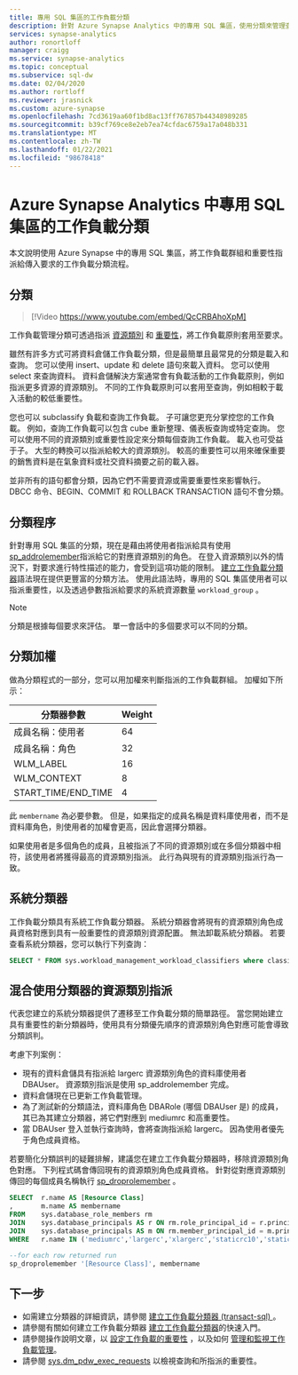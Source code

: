 ```yaml
---
title: 專用 SQL 集區的工作負載分類
description: 針對 Azure Synapse Analytics 中的專用 SQL 集區，使用分類來管理查詢平行存取、重要性和計算資源的指引。
services: synapse-analytics
author: ronortloff
manager: craigg
ms.service: synapse-analytics
ms.topic: conceptual
ms.subservice: sql-dw
ms.date: 02/04/2020
ms.author: rortloff
ms.reviewer: jrasnick
ms.custom: azure-synapse
ms.openlocfilehash: 7cd3619aa60f1bd8ac13ff767857b44348989285
ms.sourcegitcommit: b39cf769ce8e2eb7ea74cfdac6759a17a048b331
ms.translationtype: MT
ms.contentlocale: zh-TW
ms.lasthandoff: 01/22/2021
ms.locfileid: "98678418"
---
```

# <a name="workload-classification-for-dedicated-sql-pool-in-azure-synapse-analytics"></a>Azure Synapse Analytics 中專用 SQL 集區的工作負載分類

本文說明使用 Azure Synapse 中的專用 SQL 集區，將工作負載群組和重要性指派給傳入要求的工作負載分類流程。

## <a name="classification"></a>分類

> [!Video https://www.youtube.com/embed/QcCRBAhoXpM]

工作負載管理分類可透過指派 [資源類別](resource-classes-for-workload-management.md#what-are-resource-classes) 和 [重要性](sql-data-warehouse-workload-importance.md)，將工作負載原則套用至要求。

雖然有許多方式可將資料倉儲工作負載分類，但是最簡單且最常見的分類是載入和查詢。 您可以使用 insert、update 和 delete 語句來載入資料。  您可以使用 select 來查詢資料。 資料倉儲解決方案通常會有負載活動的工作負載原則，例如指派更多資源的資源類別。 不同的工作負載原則可以套用至查詢，例如相較于載入活動的較低重要性。

您也可以 subclassify 負載和查詢工作負載。 子可讓您更充分掌控您的工作負載。 例如，查詢工作負載可以包含 cube 重新整理、儀表板查詢或特定查詢。 您可以使用不同的資源類別或重要性設定來分類每個查詢工作負載。 載入也可受益于子。 大型的轉換可以指派給較大的資源類別。 較高的重要性可以用來確保重要的銷售資料是在氣象資料或社交資料摘要之前的載入器。

並非所有的語句都會分類，因為它們不需要資源或需要重要性來影響執行。  DBCC 命令、BEGIN、COMMIT 和 ROLLBACK TRANSACTION 語句不會分類。

## <a name="classification-process"></a>分類程序

針對專用 SQL 集區的分類，現在是藉由將使用者指派給具有使用 [sp_addrolemember](/sql/relational-databases/system-stored-procedures/sp-addrolemember-transact-sql?toc=/azure/synapse-analytics/sql-data-warehouse/toc.json&bc=/azure/synapse-analytics/sql-data-warehouse/breadcrumb/toc.json&view=azure-sqldw-latest&preserve-view=true)指派給它的對應資源類別的角色。 在登入資源類別以外的情況下，對要求進行特性描述的能力，會受到這項功能的限制。 [建立工作負載分類器](/sql/t-sql/statements/create-workload-classifier-transact-sql?toc=/azure/synapse-analytics/sql-data-warehouse/toc.json&bc=/azure/synapse-analytics/sql-data-warehouse/breadcrumb/toc.json&view=azure-sqldw-latest&preserve-view=true)語法現在提供更豐富的分類方法。  使用此語法時，專用的 SQL 集區使用者可以指派重要性，以及透過參數指派給要求的系統資源數量 `workload_group` 。

> [!NOTE]
> 分類是根據每個要求來評估。 單一會話中的多個要求可以不同的分類。

## <a name="classification-weighting"></a>分類加權

做為分類程式的一部分，您可以用加權來判斷指派的工作負載群組。  加權如下所示：

|分類器參數 |Weight   |
|---------------------|---------|
|成員名稱：使用者      |64       |
|成員名稱：角色      |32       |
|WLM_LABEL            |16       |
|WLM_CONTEXT          |8        |
|START_TIME/END_TIME  |4        |

此 `membername` 為必要參數。  但是，如果指定的成員名稱是資料庫使用者，而不是資料庫角色，則使用者的加權會更高，因此會選擇分類器。

如果使用者是多個角色的成員，且被指派了不同的資源類別或在多個分類器中相符，該使用者將獲得最高的資源類別指派。  此行為與現有的資源類別指派行為一致。

## <a name="system-classifiers"></a>系統分類器

工作負載分類具有系統工作負載分類器。 系統分類器會將現有的資源類別角色成員資格對應到具有一般重要性的資源類別資源配置。 無法卸載系統分類器。 若要查看系統分類器，您可以執行下列查詢：

```sql
SELECT * FROM sys.workload_management_workload_classifiers where classifier_id <= 12
```

## <a name="mixing-resource-class-assignments-with-classifiers"></a>混合使用分類器的資源類別指派

代表您建立的系統分類器提供了遷移至工作負載分類的簡單路徑。 當您開始建立具有重要性的新分類器時，使用具有分類優先順序的資源類別角色對應可能會導致分類誤判。

考慮下列案例：

- 現有的資料倉儲具有指派給 largerc 資源類別角色的資料庫使用者 DBAUser。 資源類別指派是使用 sp_addrolemember 完成。
- 資料倉儲現在已更新工作負載管理。
- 為了測試新的分類語法，資料庫角色 DBARole (哪個 DBAUser 是) 的成員，其已為其建立分類器，將它們對應到 mediumrc 和高重要性。
- 當 DBAUser 登入並執行查詢時，會將查詢指派給 largerc。 因為使用者優先于角色成員資格。

若要簡化分類誤判的疑難排解，建議您在建立工作負載分類器時，移除資源類別角色對應。  下列程式碼會傳回現有的資源類別角色成員資格。  針對從對應資源類別傳回的每個成員名稱執行 [sp_droprolemember](/sql/relational-databases/system-stored-procedures/sp-droprolemember-transact-sql?toc=/azure/synapse-analytics/sql-data-warehouse/toc.json&bc=/azure/synapse-analytics/sql-data-warehouse/breadcrumb/toc.json&view=azure-sqldw-latest&preserve-view=true) 。

```sql
SELECT  r.name AS [Resource Class]
,       m.name AS membername
FROM    sys.database_role_members rm
JOIN    sys.database_principals AS r ON rm.role_principal_id = r.principal_id
JOIN    sys.database_principals AS m ON rm.member_principal_id = m.principal_id
WHERE   r.name IN ('mediumrc','largerc','xlargerc','staticrc10','staticrc20','staticrc30','staticrc40','staticrc50','staticrc60','staticrc70','staticrc80');

--for each row returned run
sp_droprolemember '[Resource Class]', membername
```

## <a name="next-steps"></a>下一步

- 如需建立分類器的詳細資訊，請參閱 [建立工作負載分類器 (transact-sql) ](/sql/t-sql/statements/create-workload-classifier-transact-sql?toc=/azure/synapse-analytics/sql-data-warehouse/toc.json&bc=/azure/synapse-analytics/sql-data-warehouse/breadcrumb/toc.json&view=azure-sqldw-latest&preserve-view=true)。  
- 請參閱有關如何建立工作負載分類器 [建立工作負載分類器](quickstart-create-a-workload-classifier-tsql.md)的快速入門。
- 請參閱操作說明文章，以 [設定工作負載的重要性](sql-data-warehouse-how-to-configure-workload-importance.md) ，以及如何 [管理和監視工作負載管理](sql-data-warehouse-how-to-manage-and-monitor-workload-importance.md)。
- 請參閱 [sys.dm_pdw_exec_requests](/sql/relational-databases/system-dynamic-management-views/sys-dm-pdw-exec-requests-transact-sql?toc=/azure/synapse-analytics/sql-data-warehouse/toc.json&bc=/azure/synapse-analytics/sql-data-warehouse/breadcrumb/toc.json&view=azure-sqldw-latest&preserve-view=true) 以檢視查詢和所指派的重要性。
